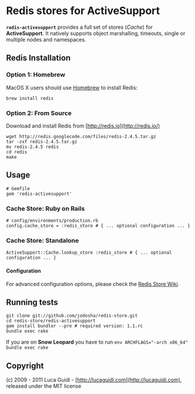 # Redis stores for ActiveSupport

__`redis-activesupport`__ provides a full set of stores (*Cache*) for __ActiveSupport__. It natively supports object marshalling, timeouts, single or multiple nodes and namespaces.

## Redis Installation

### Option 1: Homebrew

MacOS X users should use [Homebrew](https://github.com/mxcl/homebrew) to install Redis:

    brew install redis

### Option 2: From Source

Download and install Redis from [http://redis.io](http://redis.io/)

	wget http://redis.googlecode.com/files/redis-2.4.5.tar.gz
    tar -zxf redis-2.4.5.tar.gz
    mv redis-2.4.5 redis
    cd redis
    make

## Usage

    # Gemfile
	gem 'redis-activesupport'

### Cache Store: Ruby on Rails

    # config/environments/production.rb
	config.cache_store = :redis_store # { ... optional configuration ... }

### Cache Store: Standalone

	ActiveSupport::Cache.lookup_store :redis_store # { ... optional configuration ... }

#### Configuration

For advanced configuration options, please check the [Redis Store Wiki](https://github.com/jodosha/redis-store/wiki).

## Running tests

    git clone git://github.com/jodosha/redis-store.git
	cd redis-store/redis-activesupport
	gem install bundler --pre # required version: 1.1.rc
	bundle exec rake

If you are on **Snow Leopard** you have to run `env ARCHFLAGS="-arch x86_64" bundle exec rake`

## Copyright

(c) 2009 - 2011 Luca Guidi - [http://lucaguidi.com](http://lucaguidi.com), released under the MIT license
